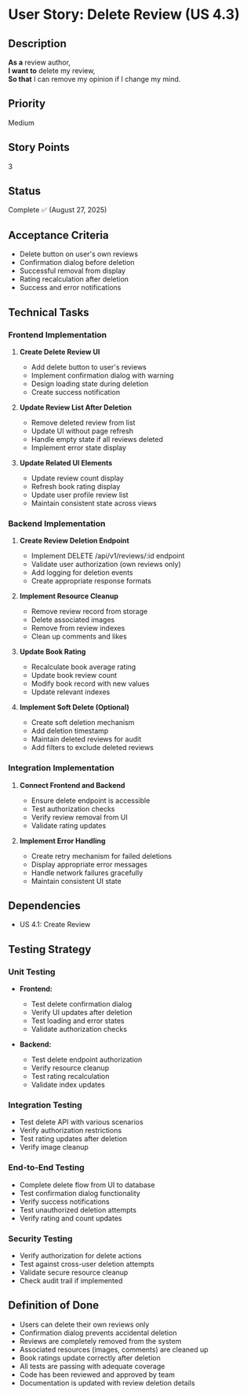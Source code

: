 # User Story: Delete Review (US 4.3)

## Description
**As a** review author,  
**I want to** delete my review,  
**So that** I can remove my opinion if I change my mind.

## Priority
Medium

## Story Points
3

## Status
Complete ✅ (August 27, 2025)

## Acceptance Criteria
- Delete button on user's own reviews
- Confirmation dialog before deletion
- Successful removal from display
- Rating recalculation after deletion
- Success and error notifications

## Technical Tasks

### Frontend Implementation
1. **Create Delete Review UI**
   - Add delete button to user's reviews
   - Implement confirmation dialog with warning
   - Design loading state during deletion
   - Create success notification

2. **Update Review List After Deletion**
   - Remove deleted review from list
   - Update UI without page refresh
   - Handle empty state if all reviews deleted
   - Implement error state display

3. **Update Related UI Elements**
   - Update review count display
   - Refresh book rating display
   - Update user profile review list
   - Maintain consistent state across views

### Backend Implementation
1. **Create Review Deletion Endpoint**
   - Implement DELETE /api/v1/reviews/:id endpoint
   - Validate user authorization (own reviews only)
   - Add logging for deletion events
   - Create appropriate response formats

2. **Implement Resource Cleanup**
   - Remove review record from storage
   - Delete associated images
   - Remove from review indexes
   - Clean up comments and likes

3. **Update Book Rating**
   - Recalculate book average rating
   - Update book review count
   - Modify book record with new values
   - Update relevant indexes

4. **Implement Soft Delete (Optional)**
   - Create soft deletion mechanism
   - Add deletion timestamp
   - Maintain deleted reviews for audit
   - Add filters to exclude deleted reviews

### Integration Implementation
1. **Connect Frontend and Backend**
   - Ensure delete endpoint is accessible
   - Test authorization checks
   - Verify review removal from UI
   - Validate rating updates

2. **Implement Error Handling**
   - Create retry mechanism for failed deletions
   - Display appropriate error messages
   - Handle network failures gracefully
   - Maintain consistent UI state

## Dependencies
- US 4.1: Create Review

## Testing Strategy

### Unit Testing
- **Frontend:**
  - Test delete confirmation dialog
  - Verify UI updates after deletion
  - Test loading and error states
  - Validate authorization checks

- **Backend:**
  - Test delete endpoint authorization
  - Verify resource cleanup
  - Test rating recalculation
  - Validate index updates

### Integration Testing
- Test delete API with various scenarios
- Verify authorization restrictions
- Test rating updates after deletion
- Verify image cleanup

### End-to-End Testing
- Complete delete flow from UI to database
- Test confirmation dialog functionality
- Verify success notifications
- Test unauthorized deletion attempts
- Verify rating and count updates

### Security Testing
- Verify authorization for delete actions
- Test against cross-user deletion attempts
- Validate secure resource cleanup
- Check audit trail if implemented

## Definition of Done
- Users can delete their own reviews only
- Confirmation dialog prevents accidental deletion
- Reviews are completely removed from the system
- Associated resources (images, comments) are cleaned up
- Book ratings update correctly after deletion
- All tests are passing with adequate coverage
- Code has been reviewed and approved by team
- Documentation is updated with review deletion details
